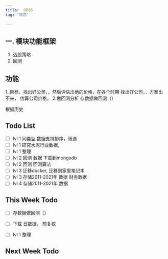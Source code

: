 ```yaml
---
title:  GR86
tag: '项目'

---
```



## 一. 模块功能框架

1. 选股策略
2. 回测

## 功能 
1..目标，找出好公司，，然后评估出他的价格，在各个时期
找出好公司，，方案出不来，
估算公司价格。
2.做回测分析 存数据做回测（）

根据历史
## Todo List
- [ ] lvl 1 同类型 数据支持排序，筛选
- [ ] lvl 1 研究水泥行业数据,
- [ ] lvl 1 整理 
- [ ] lvl 2 回测 数据 下载到mongodb
- [ ] lvl 2 回测 回测算法
- [ ] lvl 3 迁移docker, 迁移到家里笔记本
- [ ] lvl 3 存储2011-2021年 数据 财务数据
- [ ] lvl 4 存储2011-2021年 数据

## This Week Todo
- [ ] 存数据做回测（）

- [ ] 下载 日数据， 前复权
- [ ] lvl 1 整理 

## Next Week Todo
